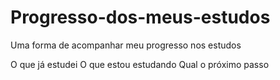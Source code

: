 # Progresso-dos-meus-estudos
Uma forma de acompanhar meu progresso nos estudos

O que já estudei 
O que estou estudando
Qual o próximo passo
